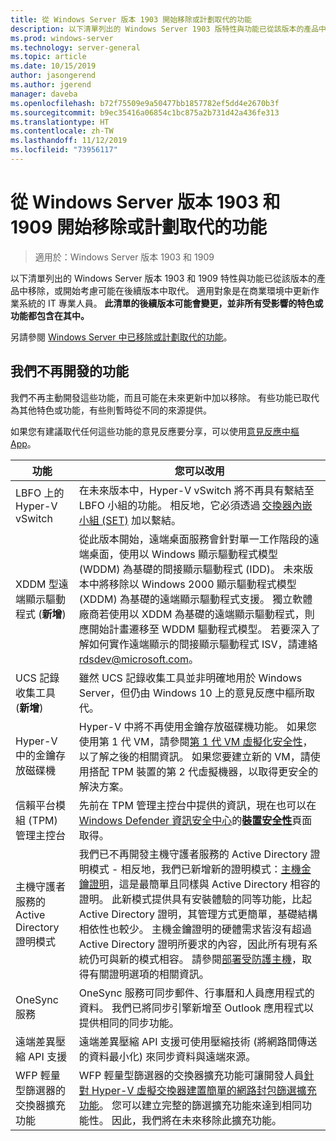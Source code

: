 ```yaml
---
title: 從 Windows Server 版本 1903 開始移除或計劃取代的功能
description: 以下清單列出的 Windows Server 1903 版特性與功能已從該版本的產品中移除，或開始考慮可能在後續版本中取代。 適用對象是在商業環境中更新作業系統的 IT 專業人員。
ms.prod: windows-server
ms.technology: server-general
ms.topic: article
ms.date: 10/15/2019
author: jasongerend
ms.author: jgerend
manager: daveba
ms.openlocfilehash: b72f75509e9a50477bb1857782ef5dd4e2670b3f
ms.sourcegitcommit: b9ec35416a06854c1bc875a2b731d42a436fe313
ms.translationtype: HT
ms.contentlocale: zh-TW
ms.lasthandoff: 11/12/2019
ms.locfileid: "73956117"
---
```

# <a name="features-removed-or-planned-for-replacement-starting-with-windows-server-version-1903-and-1909"></a>從 Windows Server 版本 1903 和 1909 開始移除或計劃取代的功能

>適用於：Windows Server 版本 1903 和 1909

以下清單列出的 Windows Server 版本 1903 和 1909 特性與功能已從該版本的產品中移除，或開始考慮可能在後續版本中取代。 適用對象是在商業環境中更新作業系統的 IT 專業人員。 **此清單的後續版本可能會變更，並非所有受影響的特色或功能都包含在其中。**

另請參閱 [Windows Server 中已移除或計劃取代的功能](removed-features.md)。

## <a name="features-were-no-longer-developing"></a>我們不再開發的功能

我們不再主動開發這些功能，而且可能在未來更新中加以移除。 有些功能已取代為其他特色或功能，有些則暫時從不同的來源提供。 

如果您有建議取代任何這些功能的意見反應要分享，可以使用[意見反應中樞 App](https://support.microsoft.com/help/4021566/windows-10-send-feedback-to-microsoft-with-feedback-hub-app)。 


|                         功能                         |                                                                                                                                                                                                                                                                                                                                                                                                                           您可以改用                                                                                                                                                                                                                                                                                                                                                                                                                            |
|---------------------------------------------------------|--------------------------------------------------------------------------------------------------------------------------------------------------------------------------------------------------------------------------------------------------------------------------------------------------------------------------------------------------------------------------------------------------------------------------------------------------------------------------------------------------------------------------------------------------------------------------------------------------------------------------------------------------------------------------------------------------------------------------------------------------------------------------------------------------------------------------------------------------------------------------|
|              LBFO 上的 Hyper-V vSwitch                |                                                                                                                                                                  在未來版本中，Hyper-V vSwitch 將不再具有繫結至 LBFO 小組的功能。 相反地，它必須透過 [交換器內嵌小組 (SET)](../virtualization/hyper-v-virtual-switch/rdma-and-switch-embedded-teaming.md#switch-embedded-teaming-set) 加以繫結。                                                                                                                                                                    |
|       XDDM 型遠端顯示驅動程式 (**新增**)        |                                                                                                                                          從此版本開始，遠端桌面服務會針對單一工作階段的遠端桌面，使用以 Windows 顯示驅動程式模型 (WDDM) 為基礎的間接顯示驅動程式 (IDD)。 未來版本中將移除以 Windows 2000 顯示驅動程式模型 (XDDM) 為基礎的遠端顯示驅動程式支援。 獨立軟體廠商若使用以 XDDM 為基礎的遠端顯示驅動程式，則應開始計畫遷移至 WDDM 驅動程式模型。 若要深入了解如何實作遠端顯示的間接顯示驅動程式 ISV，請連絡 [rdsdev@microsoft.com](mailto:rdsdev@microsoft.com)。                                                                                                                                           |
|            UCS 記錄收集工具 (**新增**)            |                                                                                                                                                                                                                                                                                                                                                         雖然 UCS 記錄收集工具並非明確地用於 Windows Server，但仍由 Windows 10 上的意見反應中樞所取代。                                                                                                                                                                                                                                                                                                                                                         |
|              Hyper-V 中的金鑰存放磁碟機               |                                                                                                                                                                                                        Hyper-V 中將不再使用金鑰存放磁碟機功能。 如果您使用第 1 代 VM，請參閱[第 1 代 VM 虛擬化安全性](https://docs.microsoft.com/windows-server/virtualization/hyper-v/learn-more/generation-1-virtual-machine-security-settings-for-hyper-v)，以了解之後的相關資訊。 如果您要建立新的 VM，請使用搭配 TPM 裝置的第 2 代虛擬機器，以取得更安全的解決方案。                                                                                                                                                                                                         |
|    信賴平台模組 (TPM) 管理主控台     |                                                                                                                                                                                                                          先前在 TPM 管理主控台中提供的資訊，現在也可以在 [Windows Defender 資訊安全中心](https://docs.microsoft.com/windows/security/threat-protection/windows-defender-security-center/windows-defender-security-center)的[**裝置安全性**](https://docs.microsoft.com/windows/security/threat-protection/windows-defender-security-center/wdsc-device-security)頁面取得。                                                                                                                                                                                                                          |
| 主機守護者服務的 Active Directory 證明模式 | 我們已不再開發主機守護者服務的 Active Directory 證明模式 - 相反地，我們已新增新的證明模式：[主機金鑰證明](../security/guarded-fabric-shielded-vm/guarded-fabric-create-host-key.md)，這是最簡單且同樣與 Active Directory 相容的證明。  此新模式提供具有安裝體驗的同等功能，比起 Active Directory 證明，其管理方式更簡單，基礎結構相依性也較少。 主機金鑰證明的硬體需求皆沒有超過 Active Directory 證明所要求的內容，因此所有現有系統仍可與新的模式相容。 請參閱[部署受防護主機](../security/guarded-fabric-shielded-vm/guarded-fabric-configure-hgs-with-authorized-hyper-v-hosts.md)，取得有關證明選項的相關資訊。 |
|                     OneSync 服務                     |                                                                                                                                                                                                                                                                                                                                                   OneSync 服務可同步郵件、行事曆和人員應用程式的資料。 我們已將同步引擎新增至 Outlook 應用程式以提供相同的同步功能。                                                                                                                                                                                                                                                                                                                                                    |
|       遠端差異壓縮 API 支援       |                                                                                                                                                                                                                                                                                                           遠端差異壓縮 API 支援可使用壓縮技術 (將網路間傳送的資料最小化) 來同步資料與遠端來源。 |
|         WFP 輕量型篩選器的交換器擴充功能         |                                                                                                                                                                                                                                      WFP 輕量型篩選器的交換器擴充功能可讓開發人員[針對 Hyper-V 虛擬交換器建置簡單的網路封包篩選擴充功能](https://docs.microsoft.com/windows-hardware/drivers/network/using-virtual-switch-filtering)。 您可以建立完整的篩選擴充功能來達到相同功能性。 因此，我們將在未來移除此擴充功能。                                                                                                                                                                                                                                      |

